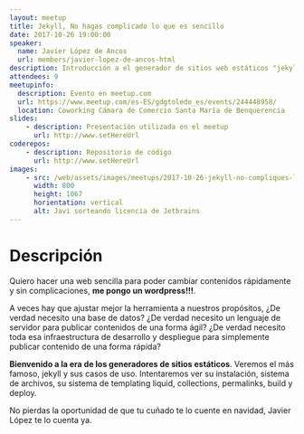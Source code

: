 ```yaml
---
layout: meetup
title: Jekyll, No hagas complicado lo que es sencillo
date: 2017-10-26 19:00:00
speaker:
  name: Javier López de Ancos
  url: members/javier-lopez-de-ancos-html
description: Introducción a el generador de sitios web estáticos "jekyll".
attendees: 9
meetupinfo:
  description: Evento en meetup.com
  url: https://www.meetup.com/es-ES/gdgtoledo_es/events/244448958/
  location: Coworking Cámara de Comercio Santa María de Benquerencia
slides:
    - description: Presentación utilizada en el meetup
      url: http://www.setHereUrl
coderepos:
    - description: Repositorio de código
      url: http://www.setHereUrl
images:
    - src: /web/assets/images/meetups/2017-10-26-jekyll-no-compliques-lo-que-es-sencillo/javi.jpg
      width: 800
      height: 1067
      horientation: vertical
      alt: Javi sorteando licencia de Jetbrains
---
```


# Descripción
Quiero hacer una web sencilla para poder cambiar contenidos rápidamente y sin complicaciones, **me pongo un wordpress!!!**.

A veces hay que ajustar mejor la herramienta a nuestros propósitos, ¿De verdad necesito una base de datos? ¿De verdad necesito un lenguaje de servidor para publicar contenidos de una forma ágil? ¿De verdad necesito toda esa infraestructura de desarrollo y despliegue para simplemente publicar contenido de una forma rápida?

**Bienvenido a la era de los generadores de sitios estáticos**. Veremos el más famoso, jekyll y sus casos de uso. Intentaremos ver su instalación, sistema de archivos, su sistema de templating liquid, collections, permalinks, build y deploy.

No pierdas la oportunidad de que tu cuñado te lo cuente en navidad, Javier López te lo cuenta ya.